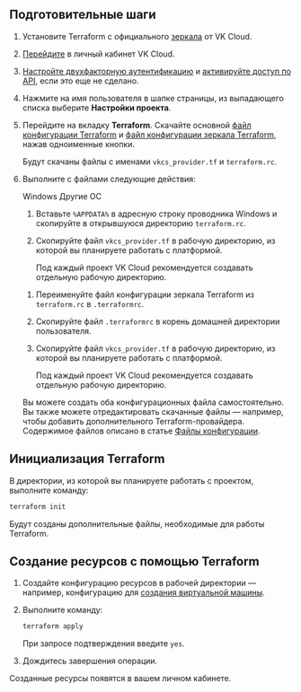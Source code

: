 ## Подготовительные шаги

1. Установите Terraform c официального [зеркала](https://hashicorp-releases.mcs.mail.ru/terraform) от VK Cloud.
1. [Перейдите](https://msk.cloud.vk.com/app/) в личный кабинет VK Cloud.
1. [Настройте двухфакторную аутентификацию](/ru/base/account/instructions/account-manage/manage-2fa) и [активируйте доступ по API](/ru/manage/tools-for-using-services/rest-api/enable-api), если это еще не сделано.

1. Нажмите на имя пользователя в шапке страницы, из выпадающего списка выберите **Настройки проекта**.

1. Перейдите на вкладку **Terraform**. Скачайте основной [файл конфигурации Terraform](../reference/configuration#fayl_konfiguracii_provaydera_terraform) и [файл конфигурации зеркала Terraform](../reference/configuration#fayl_konfiguracii_zerkala_terraform), нажав одноименные кнопки.

    Будут скачаны файлы с именами  `vkcs_provider.tf` и  `terraform.rc`.

1. Выполните с файлами следующие действия:

   <tabs>
   <tablist>
   <tab>Windows</tab>
   <tab>Другие ОС</tab>
   </tablist>
   <tabpanel>

    1. Вставьте `%APPDATA%` в адресную строку проводника Windows и скопируйте в открывшуюся директорию `terraform.rc`.
    1. Скопируйте файл `vkcs_provider.tf` в рабочую директорию, из которой вы планируете работать с платформой.

        Под каждый проект VK Cloud рекомендуется создавать отдельную рабочую директорию.

   </tabpanel>
   <tabpanel>

    1. Переименуйте файл конфигурации зеркала Terraform из `terraform.rc` в `.terraformrc`.
    1. Скопируйте файл `.terraformrc` в корень домашней директории пользователя.
    1. Скопируйте файл `vkcs_provider.tf` в рабочую директорию, из которой вы планируете работать с платформой.

        Под каждый проект VK Cloud рекомендуется создавать отдельную рабочую директорию.

   </tabpanel>
   </tabs>

    <info>

    Вы можете создать оба конфигурационных файла самостоятельно. Вы также можете отредактировать скачанные файлы — например, чтобы добавить дополнительного Terraform-провайдера. Содержимое файлов описано в статье [Файлы конфигурации](../reference/configuration).

    </info>

## Инициализация Terraform

В директории, из которой вы планируете работать с проектом, выполните команду:

```bash
terraform init
```

Будут созданы дополнительные файлы, необходимые для работы Terraform.

## Создание ресурсов с помощью Terraform

1. Создайте конфигурацию ресурсов в рабочей директории — например, конфигурацию для [создания виртуальной машины](../use-cases/iaas/create).

1. Выполните команду:

    ```bash
    terraform apply
    ```

    При запросе подтверждения введите `yes`.

1. Дождитесь завершения операции.

Созданные ресурсы появятся в вашем личном кабинете.
